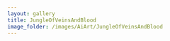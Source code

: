 ```yaml
---
layout: gallery
title: JungleOfVeinsAndBlood
image_folder: /images/AiArt/JungleOfVeinsAndBlood
---
```


